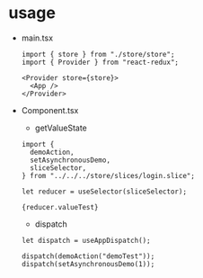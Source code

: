 # usage

- main.tsx

  ```
  import { store } from "./store/store";
  import { Provider } from "react-redux";
  ```

  ```
  <Provider store={store}>
    <App />
  </Provider>
  ```
- Component.tsx

  - getValueState

  ```
  import {
    demoAction,
    setAsynchronousDemo,
    sliceSelector,
  } from "../../../store/slices/login.slice";
  ``` 
  ```
  let reducer = useSelector(sliceSelector);
  ```

  ```
  {reducer.valueTest}
  ```

  - dispatch

  ```
  let dispatch = useAppDispatch();
  ```
  ```
  dispatch(demoAction("demoTest"));
  dispatch(setAsynchronousDemo(1));
  ```
  
